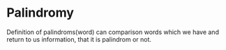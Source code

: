 # Palindromy
Definition of palindroms(word) can comparison words
which we have and return to us information,
that it is palindrom or not. 
